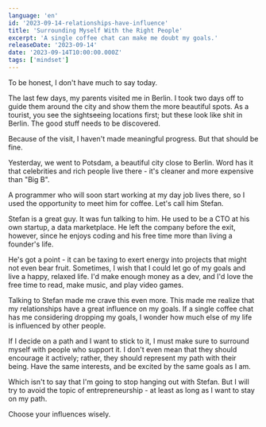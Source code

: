 ```yaml
---
language: 'en'
id: '2023-09-14-relationships-have-influence'
title: 'Surrounding Myself With the Right People'
excerpt: 'A single coffee chat can make me doubt my goals.'
releaseDate: '2023-09-14'
date: '2023-09-14T10:00:00.000Z'
tags: ['mindset']
---
```


To be honest, I don't have much to say today.

The last few days, my parents visited me in Berlin. I took two days off to guide them around the city and show them the more beautiful spots. As a tourist, you see the sightseeing locations first; but these look like shit in Berlin. The good stuff needs to be discovered.

Because of the visit, I haven't made meaningful progress. But that should be fine.

Yesterday, we went to Potsdam, a beautiful city close to Berlin. Word has it that celebrities and rich people live there - it's cleaner and more expensive than "Big B".

A programmer who will soon start working at my day job lives there, so I used the opportunity to meet him for coffee. Let's call him Stefan.

Stefan is a great guy. It was fun talking to him. He used to be a CTO at his own startup, a data marketplace. He left the company before the exit, however, since he enjoys coding and his free time more than living a founder's life.

He's got a point - it can be taxing to exert energy into projects that might not even bear fruit. Sometimes, I wish that I could let go of my goals and live a happy, relaxed life. I'd make enough money as a dev, and I'd love the free time to read, make music, and play video games.

Talking to Stefan made me crave this even more. This made me realize that my relationships have a great influence on my goals. If a single coffee chat has me considering dropping my goals, I wonder how much else of my life is influenced by other people.

If I decide on a path and I want to stick to it, I must make sure to surround myself with people who support it. I don't even mean that they should encourage it actively; rather, they should represent my path with their being. Have the same interests, and be excited by the same goals as I am.

Which isn't to say that I'm going to stop hanging out with Stefan. But I will try to avoid the topic of entrepreneurship - at least as long as I want to stay on my path.

Choose your influences wisely.
